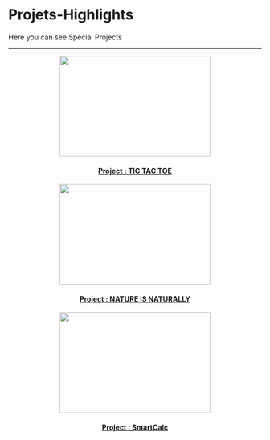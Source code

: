 # Projets-Highlights
Here you can see Special Projects
<hr>

<p align="center">
    <img src="https://siddharth-oficial.github.io/Projets-Highlights/Tic Tac Toe.png" height="200px" width="300px">
    <h4 align="center"><a href="https://siddharth-oficial.github.io/Projets-Highlights/Tic Tac Toe/ttt.html" target="_blank"> Project : TIC TAC TOE </a></h4>
</p>


<p align="center">
    <img src="https://siddharth-oficial.github.io/Projets-Highlights/Nature.png" height="200px" width="300px">
    <h4 align="center"><a href="https://siddharth-oficial.github.io/Projets-Highlights/Nature/Nature.html" target="_blank"> Project : NATURE IS NATURALLY </a></h4>
</p>


<p align="center">
    <img src="https://siddharth-oficial.github.io/Projets-Highlights/SmartCalc.png" height="200px" width="300px">
    <h4 align="center"><a href="https://siddharth-oficial.github.io/Projets-Highlights/SmartCalc/SmartCalc.html" target="_blank"> Project : SmartCalc </a></h4>
</p>
